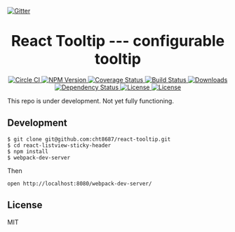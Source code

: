 [![Gitter](https://badges.gitter.im/Join%20Chat.svg)](https://gitter.im/cht8687/help)

<big><h1 align="center">React Tooltip --- configurable tooltip</h1></big>

<p align="center">
  <a href="https://circleci.com/gh/cht8687/react-tooltip">
    <img src="https://circleci.com/gh/cht8687/react-tooltip.svg?style=shield"
         alt="Circle CI">
  </a>

  <a href="https://www.npmjs.com/package/react-tooltip">
    <img src="https://img.shields.io/npm/v/react-tooltip.svg?style=flat-square"
         alt="NPM Version">
  </a>

 <a href="https://coveralls.io/github/cht8687/react-tooltip?branch=master">
    <img src="https://coveralls.io/repos/cht8687/react-tooltip/badge.svg?branch=master&service=github" alt="Coverage Status" />
 </a>

  <a href="https://travis-ci.org/cht8687/react-tooltip">
    <img src="https://img.shields.io/travis/cht8687/react-tooltip.svg?style=flat-square"
         alt="Build Status">
  </a>

  <a href="https://npmjs.org/package/rc-react-tooltip">
    <img src="http://img.shields.io/npm/dm/rc-react-tooltip.svg?style=flat-square"
         alt="Downloads">
  </a>

  <a href="https://david-dm.org/cht8687/react-tooltip.svg">
    <img src="https://david-dm.org/cht8687/react-tooltip.svg?style=flat-square"
         alt="Dependency Status">
  </a>

  <a href="https://github.com/cht8687/react-tooltip/blob/master/LICENSE">
    <img src="https://img.shields.io/npm/l/react-tooltip.svg?style=flat-square"
         alt="License">
  </a>

  <a href="http://standardjs.com/">
    <img src="https://img.shields.io/badge/code%20style-standard-brightgreen.svg"
         alt="License">
  </a>
</p>

<p align="center"><big>

</big></p>

This repo is under development. Not yet fully functioning.

## Development

```
$ git clone git@github.com:cht8687/react-tooltip.git
$ cd react-listview-sticky-header
$ npm install
$ webpack-dev-server
```

Then

```
open http://localhost:8080/webpack-dev-server/
```

## License

MIT
